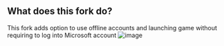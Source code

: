 ## What does this fork do?
This fork adds option to use offline accounts and launching game without requiring to log into Microsoft account
![image](https://github.com/user-attachments/assets/102ed4a8-c99b-40ca-b0c0-2f1a0e380020)

